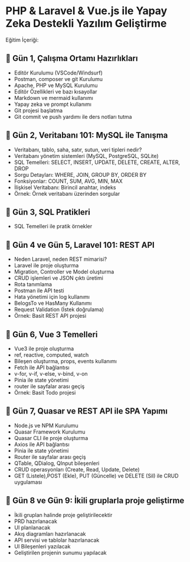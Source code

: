 # PHP & Laravel & Vue.js ile Yapay Zeka Destekli Yazılım Geliştirme

Eğitim İçeriği:

## 📌 Gün 1, Çalışma Ortamı Hazırlıkları

- Editör Kurulumu (VSCode/Windsurf)
- Postman, composer ve git Kurulumu
- Apache, PHP ve MySQL Kurulumu
- Editör Özellikleri ve bazı kısayollar
- Markdown ve mermaid kullanımı
- Yapay zeka ve prompt kullanımı
- Git projesi başlatma
- Git commit ve push yardımı ile ders notları tutma

## 📌 Gün 2, Veritabanı 101: MySQL ile Tanışma

- Veritabanı, tablo, saha, satır, sutun, veri tipleri nedir?
- Veritabanı yönetim sistemleri (MySQL, PostgreSQL, SQLite)
- SQL Temelleri: SELECT, INSERT, UPDATE, DELETE, CREATE, ALTER, DROP
- Sorgu Detayları: WHERE, JOIN, GROUP BY, ORDER BY
- Fonksiyonlar: COUNT, SUM, AVG, MIN, MAX
- İlişkisel Veritabanı: Birincil anahtar, indeks
- Örnek: Örnek veritabanı üzerinden sorgular

## 📌 Gün 3, SQL Pratikleri

- SQL Temelleri ile pratik örnekler

## 📌 Gün 4 ve Gün 5, Laravel 101: REST API

- Neden Laravel, neden REST mimarisi?
- Laravel ile proje oluşturma
- Migration, Controller ve Model oluşturma
- CRUD işlemleri ve JSON çıktı üretimi
- Rota tanımlama
- Postman ile API testi
- Hata yönetimi için log kullanımı
- BelogsTo ve HasMany Kullanımı
- Request Validation (İstek doğrulama)
- Örnek: Basit REST API projesi

## 📌 Gün 6, Vue 3 Temelleri

- Vue3 ile proje oluşturma
- ref, reactive, computed, watch
- Bileşen oluşturma, props, events kullanımı
- Fetch ile API bağlantısı
- v-for, v-if, v-else, v-bind, v-on
- Pinia ile state yönetimi
- router ile sayfalar arası geçiş
- Örnek: Basit Todo projesi

## 📌 Gün 7, Quasar ve REST API ile SPA Yapımı

- Node.js ve NPM Kurulumu
- Quasar Framework Kurulumu
- Quasar CLI ile proje oluşturma
- Axios ile API bağlantısı
- Pinia ile state yönetimi
- Router ile sayfalar arası geçiş
- QTable, QDialog, QInput bileşenleri
- CRUD operasyonları (Create, Read, Update, Delete)
- GET (Listele),POST (Ekle), PUT (Güncelle) ve DELETE (Sil) ile CRUD uygulaması

## 📌 Gün 8 ve Gün 9: İkili gruplarla proje geliştirme

- İkili gruplan halinde proje geliştirilecektir
- PRD hazırlanacak
- UI planlanacak
- Akış diagramları hazırlanacak
- API servisi ve tablolar hazırlanacak
- UI Bileşenleri yazılacak
- Geliştirilen projenin sunumu yapılacak
